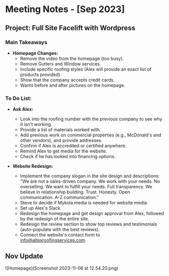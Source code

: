 # Meeting Notes - [Sep 2023]

## Project: Full Site Facelift with Wordpress

### Main Takeaways
- **Homepage Changes:**
  - Remove the video from the homepage (too busy).
  - Remove Gutters and Window services.
  - Include specific roofing styles (Alex will provide an exact list of products provided).
  - Show that the company accepts credit cards.
  - Wants before and after pictures on the homepage.

### To Do List:
- **Ask Alex:**
  - Look into the roofing number with the previous company to see why it isn't working.
  - Provide a list of materials worked with.
  - Add previous work on commercial properties (e.g., McDonald's and other vendors), and provide addresses.
  - Confirm if Alex is accredited or certified anywhere.
  - Remind Alex to get media for the website.
  - Check if he has looked into financing options.
  
- **Website Redesign:**
  - Implement the company slogan in the site design and descriptions: "We are not a sales-driven company. We work with your needs. No overselling. We want to fulfill your needs. Full transparency. We believe in relationship building. Trust. Honesty. Open communication. A-Z communication."
  - Steve to decide if Mykola media is needed for website media.
  - Set up Alex's Slack.
  - Redesign the homepage and get design approval from Alex, followed by the redesign of the entire site.
  - Redesign the review section to show top reviews and testimonials (auto-populate with the best reviews).
  - Connect the website's contact form to info@altexroofingservices.com.

## Nov Update 
![Homepage](Screenshot 2023-11-06 at 12.54.20.png)
